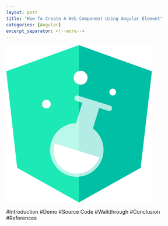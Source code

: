 ```yaml
---
layout: post
title: "How To Create A Web Component Using Angular Element"
categories: [Angular]
excerpt_separator: <!--more-->
---
```

![Angular Component](/public/sorting/angular-component.jpg "An image of components of a camera, depicting how small things.")
<!--more-->

#Introduction
#Demo
#Source Code 
#Walkthrough
#Conclusion
#References